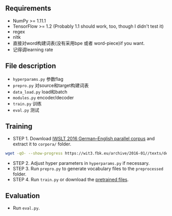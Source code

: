 ## Requirements
  * NumPy >= 1.11.1
  * TensorFlow >= 1.2 (Probably 1.1 should work, too, though I didn't test it)
  * regex
  * nltk
  * 直接对word构建词表(没有采用bpe 或者 word-piece)if you want.
  * 记得调learning rate


## File description
  * `hyperparams.py` 参数flag
  * `prepro.py` 对source和target构建词表
  * `data_load.py` load和batch
  * `modules.py` encoder/decoder
  * `train.py` 训练
  * `eval.py` 测试

## Training
* STEP 1. Download [IWSLT 2016 German–English parallel corpus](https://wit3.fbk.eu/download.php?release=2016-01&type=texts&slang=de&tlang=en) and extract it to `corpora/` folder.
```sh
wget -qO- --show-progress https://wit3.fbk.eu/archive/2016-01//texts/de/en/de-en.tgz | tar xz; mv de-en corpora
```
* STEP 2. Adjust hyper parameters in `hyperparams.py` if necessary.
* STEP 3. Run `prepro.py` to generate vocabulary files to the `preprocessed` folder.
* STEP 4. Run `train.py` or download the [pretrained files](https://www.dropbox.com/s/fo5wqgnbmvalwwq/logdir.zip?dl=0).

## Evaluation
  * Run `eval.py`.

